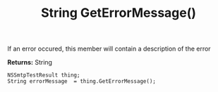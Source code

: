 ﻿---
uid: crmscript_ref_NSSmtpTestResult_GetErrorMessage
title: String GetErrorMessage()
intellisense: NSSmtpTestResult.GetErrorMessage
keywords: NSSmtpTestResult, GetErrorMessage
so.topic: reference
---

If an error occured, this member will contain a description of the error

**Returns:** String


```crmscript
NSSmtpTestResult thing;
String errorMessage  = thing.GetErrorMessage();
```


